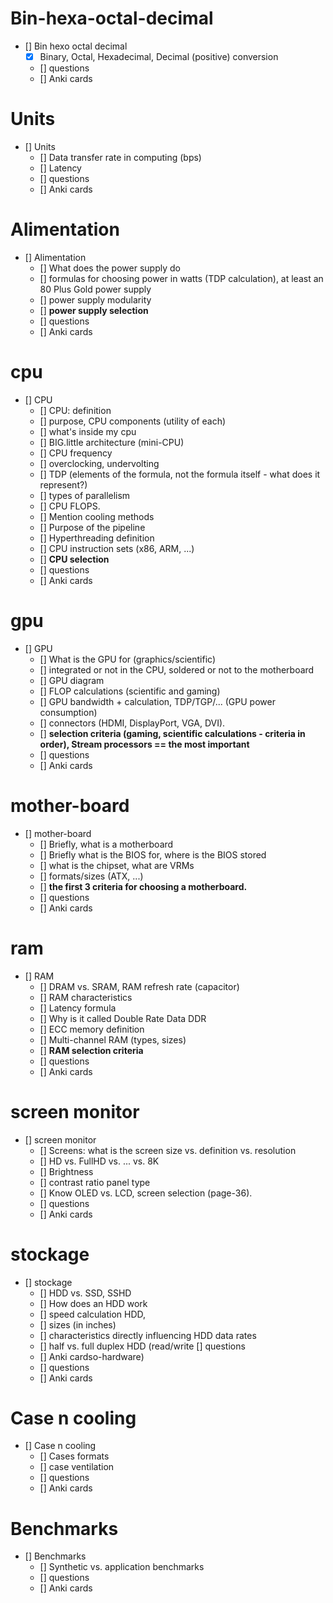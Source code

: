 # Bin-hexa-octal-decimal
- [] Bin hexo octal decimal
    - [x] Binary, Octal, Hexadecimal, Decimal (positive) conversion
    - [] questions
    - [] Anki cards

# Units
- [] Units
    - [] Data transfer rate in computing (bps)
    - [] Latency
    - [] questions
    - [] Anki cards

# Alimentation
- [] Alimentation
    - [] What does the power supply do
    - [] formulas for choosing power in watts (TDP calculation), at least an 80 Plus Gold power supply
    - [] power supply modularity
    - [] **power supply selection**
    - [] questions
    - [] Anki cards

# cpu
- [] CPU
    - [] CPU: definition
    - [] purpose, CPU components (utility of each)
    - [] what's inside my cpu
    - [] BIG.little architecture (mini-CPU)
    - [] CPU frequency
    - [] overclocking, undervolting
    - [] TDP (elements of the formula, not the formula itself - what does it represent?)
    - [] types of parallelism
    - [] CPU FLOPS.
    - [] Mention cooling methods
    - [] Purpose of the pipeline
    - [] Hyperthreading definition
    - [] CPU instruction sets (x86, ARM, ...)
    - [] **CPU selection**
    - [] questions
    - [] Anki cards

# gpu
- [] GPU
    - [] What is the GPU for (graphics/scientific)
    - [] integrated or not in the CPU, soldered or not to the motherboard
    - [] GPU diagram
    - [] FLOP calculations (scientific and gaming)
    - [] GPU bandwidth + calculation, TDP/TGP/... (GPU power consumption)
    - [] connectors (HDMI, DisplayPort, VGA, DVI).
    - [] **selection criteria (gaming, scientific calculations - criteria in order), Stream processors == the most important**
    - [] questions
    - [] Anki cards

# mother-board
- [] mother-board
    - [] Briefly, what is a motherboard
    - [] Briefly what is the BIOS for, where is the BIOS stored
    - [] what is the chipset, what are VRMs
    - [] formats/sizes (ATX, ...)
    - [] **the first __3__ criteria for choosing a motherboard.**
    - [] questions
    - [] Anki cards

# ram
- [] RAM
    - [] DRAM vs. SRAM, RAM refresh rate (capacitor)
    - [] RAM characteristics
    - [] Latency formula
    - [] Why is it called Double Rate Data DDR
    - [] ECC memory definition
    - [] Multi-channel RAM (types, sizes)
    - [] **RAM selection criteria**
    - [] questions
    - [] Anki cards

# screen monitor
- [] screen monitor
    - [] Screens: what is the screen size vs. definition vs. resolution
    - [] HD vs. FullHD vs. ... vs. 8K
    - [] Brightness
    - [] contrast ratio panel type
    - [] Know OLED vs. LCD, screen selection (page-36).
    - [] questions
    - [] Anki cards

# stockage
- [] stockage
    - [] HDD vs. SSD, SSHD
    - [] How does an HDD work 
    - [] speed calculation HDD,
    - [] sizes (in inches)
    - [] characteristics directly influencing HDD data rates
    - [] half vs. full duplex HDD (read/write [] questions
    - [] Anki cardso-hardware)
    - [] questions
    - [] Anki cards

# Case n cooling
- [] Case n cooling
    - [] Cases formats
    - [] case ventilation
    - [] questions
    - [] Anki cards

# Benchmarks
- [] Benchmarks
    - [] Synthetic vs. application benchmarks
    - [] questions
    - [] Anki cards